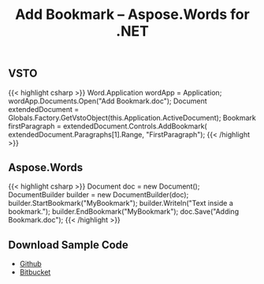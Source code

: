 ﻿---
title: Add Bookmark – Aspose.Words for .NET
articleTitle: Add Bookmark
linktitle: Add Bookmark
description: "Add a bookmark into a document easily and fast instead of using VSTO using C#."
type: docs
weight: 70
url: /net/add-bookmark/
---

## VSTO

{{< highlight csharp >}}
Word.Application wordApp = Application;
wordApp.Documents.Open("Add Bookmark.doc");
Document extendedDocument = Globals.Factory.GetVstoObject(this.Application.ActiveDocument);
Bookmark firstParagraph = extendedDocument.Controls.AddBookmark(
	extendedDocument.Paragraphs[1].Range, "FirstParagraph");
{{< /highlight >}}

## Aspose.Words

{{< highlight csharp >}}
Document doc = new Document();
DocumentBuilder builder = new DocumentBuilder(doc);
builder.StartBookmark("MyBookmark");
builder.Writeln("Text inside a bookmark.");
builder.EndBookmark("MyBookmark");
doc.Save("Adding Bookmark.doc");
{{< /highlight >}}

## Download Sample Code

- [Github](https://github.com/asposemarketplace/Aspose_for_VSTO/releases/download/Aspose.Words1.0/Add.Bookmark.Aspose.Words.zip)
- [Bitbucket](https://bitbucket.org/asposemarketplace/aspose-for-vsto/downloads/Add%20Bookmark%20\(Aspoe.Words\).zip)
